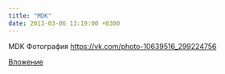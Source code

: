 ```yaml
---
title: "MDK"
date: 2013-03-06 13:19:00 +0300
---
```


MDK
Фотография
https://vk.com/photo-10639516_299224756

[Вложение](https://vk.com/photo-10639516_299224756)
